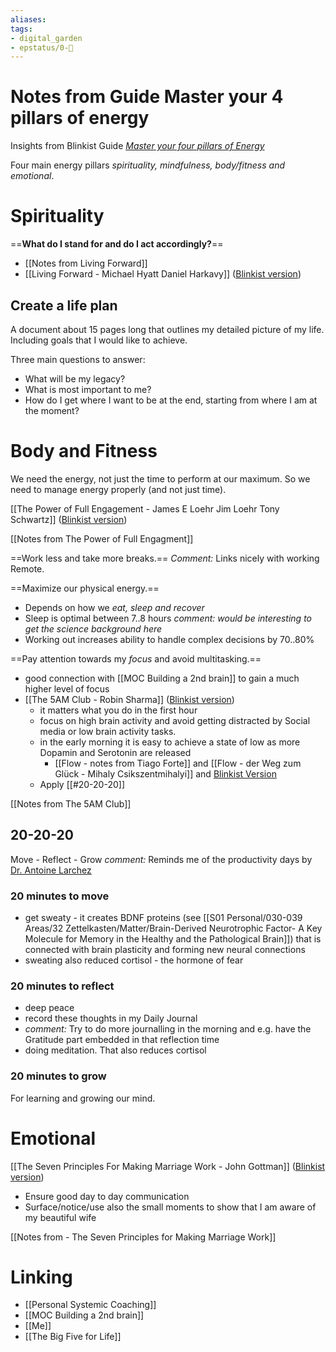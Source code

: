 ```yaml
---
aliases: 
tags: 
- digital_garden
- epstatus/0-🌰
---
```

# Notes from Guide Master your 4 pillars of energy
Insights from Blinkist Guide *[Master your four pillars of Energy](
https://www.blinkist.com/guides/master-your-four-pillars-of-energy-with-chase-tucker)*

Four main energy pillars *spirituality, mindfulness, body/fitness and emotional*.

# Spirituality
==**What do I stand for and do I act accordingly?**==
+ [[Notes from Living Forward]]
+ [[Living Forward - Michael Hyatt Daniel Harkavy]] ([Blinkist version](https://www.blinkist.com/de/app/books/living-forward-en))
## Create a life plan
A document about 15 pages long that outlines my detailed picture of my life. Including goals that I would like to achieve.

Three main questions to answer:
+ What will be my legacy?
+ What is most important to me?
+ How do I get where I want to be at the end, starting from where I am at the moment?

# Body and Fitness
We need the energy, not just the time to perform at our maximum. So we need to manage energy properly (and not just time).

[[The Power of Full Engagement - James E Loehr Jim Loehr Tony Schwartz]] ([Blinkist version](https://www.blinkist.com/de/app/books/the-power-of-full-engagement-en))

[[Notes from The Power of Full Engagment]]

==Work less and take more breaks.==
*Comment:* Links nicely with working Remote.

==Maximize our physical energy.==
+ Depends on how we *eat, sleep and recover*
+ Sleep is optimal between 7..8 hours *comment: would be interesting to get the science background here*
+ Working out increases ability to handle complex decisions by 70..80%

==Pay attention towards my *focus* and avoid multitasking.==
+ good connection with [[MOC Building a 2nd brain]] to gain a much higher level of focus
+ [[The 5AM Club - Robin Sharma]] ([Blinkist version](https://www.blinkist.com/de/app/books/the-5-am-club-en))
	+ it matters what you do in the first hour
	+ focus on high brain activity and avoid getting distracted by Social media or low brain activity tasks.
	+ in the early morning it is easy to achieve a state of low as more Dopamin and Serotonin are released
		+ [[Flow - notes from Tiago Forte]] and [[Flow - der Weg zum Glück - Mihaly Csikszentmihalyi]] and [Blinkist Version](https://www.blinkist.com/de/app/books/flow-en)
	+ Apply [[#20-20-20]]

[[Notes from The 5AM Club]]

## 20-20-20
Move - Reflect - Grow
*comment:* Reminds me of the productivity days by [Dr. Antoine Larchez](https://www.linkedin.com/in/antoinelarchez/)

### 20 minutes to move
+ get sweaty - it creates BDNF proteins (see [[S01 Personal/030-039 Areas/32 Zettelkasten/Matter/Brain-Derived Neurotrophic Factor- A Key Molecule for Memory in the Healthy and the Pathological Brain]]) that is connected with brain plasticity and forming new neural connections
+ sweating also reduced cortisol - the hormone of fear

### 20 minutes to reflect
+ deep peace
+ record these thoughts in my Daily Journal
+ *comment:* Try to do more journalling in the morning and e.g. have the Gratitude part embedded in that reflection time
+ doing meditation. That also reduces cortisol

### 20 minutes to grow
For learning and growing our mind.

# Emotional
[[The Seven Principles For Making Marriage Work - John Gottman]] ([Blinkist version](https://www.blinkist.com/de/app/books/the-seven-principles-for-making-marriage-work-en))

+ Ensure good day to day communication
+ Surface/notice/use also the small moments to show that I am aware of my beautiful wife

[[Notes from - The Seven Principles for Making Marriage Work]]


# Linking
+ [[Personal Systemic Coaching]]
+ [[MOC Building a 2nd brain]]
+ [[Me]]
+ [[The Big Five for Life]]



